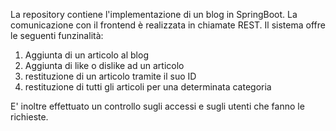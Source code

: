 La repository contiene l'implementazione di un blog in SpringBoot. La comunicazione con il frontend è realizzata in chiamate REST.
Il sistema offre le seguenti funzinalità:
<ol>
<li>Aggiunta di un articolo al blog</li>
<li> Aggiunta di like o dislike ad un articolo </li>
<li> restituzione di un articolo tramite il suo ID </li>
<li> restituzione di tutti gli articoli per una determinata categoria </li>
</ol>

E' inoltre effettuato un controllo sugli accessi e sugli utenti che fanno le richieste.
